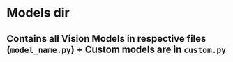 # Models dir

## Contains all Vision Models in respective files (`model_name.py`) + Custom models are in `custom.py`
